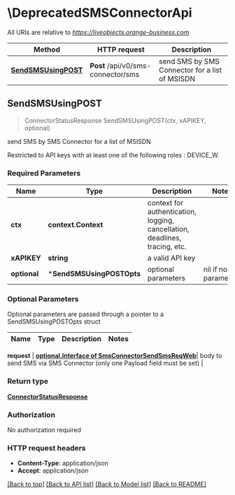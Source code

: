# \DeprecatedSMSConnectorApi

All URIs are relative to *https://liveobjects.orange-business.com*

Method | HTTP request | Description
------------- | ------------- | -------------
[**SendSMSUsingPOST**](DeprecatedSMSConnectorApi.md#SendSMSUsingPOST) | **Post** /api/v0/sms-connector/sms | send SMS by SMS Connector for a list of MSISDN



## SendSMSUsingPOST

> ConnectorStatusResponse SendSMSUsingPOST(ctx, xAPIKEY, optional)

send SMS by SMS Connector for a list of MSISDN

Restricted to API keys with at least one of the following roles : DEVICE_W.

### Required Parameters


Name | Type | Description  | Notes
------------- | ------------- | ------------- | -------------
**ctx** | **context.Context** | context for authentication, logging, cancellation, deadlines, tracing, etc.
**xAPIKEY** | **string**| a valid API key | 
 **optional** | ***SendSMSUsingPOSTOpts** | optional parameters | nil if no parameters

### Optional Parameters

Optional parameters are passed through a pointer to a SendSMSUsingPOSTOpts struct


Name | Type | Description  | Notes
------------- | ------------- | ------------- | -------------

 **request** | [**optional.Interface of SmsConnectorSendSmsReqWeb**](SmsConnectorSendSmsReqWeb.md)| body to send SMS via SMS Connector (only one Payload field must be set) | 

### Return type

[**ConnectorStatusResponse**](ConnectorStatusResponse.md)

### Authorization

No authorization required

### HTTP request headers

- **Content-Type**: application/json
- **Accept**: application/json

[[Back to top]](#) [[Back to API list]](../README.md#documentation-for-api-endpoints)
[[Back to Model list]](../README.md#documentation-for-models)
[[Back to README]](../README.md)

